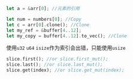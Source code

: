 ```rust
let a = &arr[0]; //元素的引用

let num = numbers[0]; //Copy
let c = arr[0].clone(); //Clone
let my_ref = &buffer[4..12];
let my_copy = buffer[4..12].to_vec(); //Clone
```

使用`u32` `u64` `isize`作为索引会出错，只能使用`usize`

```rust
slice.first(); //or slice.first_mut();
slice.last(); //or slice.last_mut();
slice.get(index); //or slice.get_mut(index);
```
